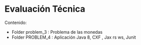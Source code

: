 # Evaluación Técnica
Contenido: 
- Folder problem_3 : Problema de las monedas
- Folder PROBLEM_4 : Aplicación Java 8, CXF , Jax rs ws, Junit
